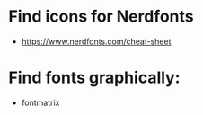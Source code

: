# Find icons for Nerdfonts

* https://www.nerdfonts.com/cheat-sheet

# Find fonts graphically:
* fontmatrix

